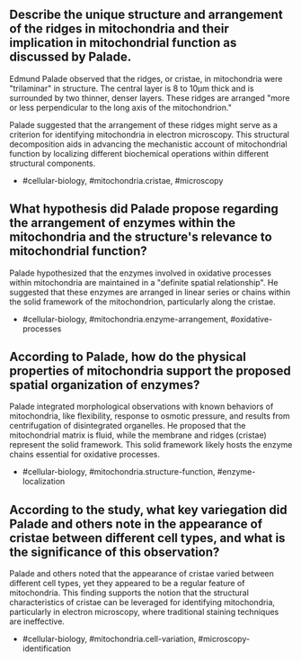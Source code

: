 ## Describe the unique structure and arrangement of the ridges in mitochondria and their implication in mitochondrial function as discussed by Palade.

Edmund Palade observed that the ridges, or cristae, in mitochondria were "trilaminar" in structure. The central layer is 8 to $10 \mathrm{\mu m}$ thick and is surrounded by two thinner, denser layers. These ridges are arranged "more or less perpendicular to the long axis of the mitochondrion."

Palade suggested that the arrangement of these ridges might serve as a criterion for identifying mitochondria in electron microscopy. This structural decomposition aids in advancing the mechanistic account of mitochondrial function by localizing different biochemical operations within different structural components.

- #cellular-biology, #mitochondria.cristae, #microscopy

## What hypothesis did Palade propose regarding the arrangement of enzymes within the mitochondria and the structure's relevance to mitochondrial function?

Palade hypothesized that the enzymes involved in oxidative processes within mitochondria are maintained in a "definite spatial relationship". He suggested that these enzymes are arranged in linear series or chains within the solid framework of the mitochondrion, particularly along the cristae.

- #cellular-biology, #mitochondria.enzyme-arrangement, #oxidative-processes

## According to Palade, how do the physical properties of mitochondria support the proposed spatial organization of enzymes?

Palade integrated morphological observations with known behaviors of mitochondria, like flexibility, response to osmotic pressure, and results from centrifugation of disintegrated organelles. He proposed that the mitochondrial matrix is fluid, while the membrane and ridges (cristae) represent the solid framework. This solid framework likely hosts the enzyme chains essential for oxidative processes.

- #cellular-biology, #mitochondria.structure-function, #enzyme-localization

## According to the study, what key variegation did Palade and others note in the appearance of cristae between different cell types, and what is the significance of this observation?

Palade and others noted that the appearance of cristae varied between different cell types, yet they appeared to be a regular feature of mitochondria. This finding supports the notion that the structural characteristics of cristae can be leveraged for identifying mitochondria, particularly in electron microscopy, where traditional staining techniques are ineffective.

- #cellular-biology, #mitochondria.cell-variation, #microscopy-identification